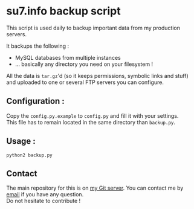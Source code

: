 # su7.info backup script
This script is used daily to backup important data from my production servers.

It backups the following :

* MySQL databases from multiple instances
* ... basically any directory you need on your filesystem !

All the data is `tar.gz`'d (so it keeps permissions, symbolic links and stuff) and uploaded to one or several FTP servers you can configure.

## Configuration :
Copy the `config.py.example` to `config.py` and fill it with your settings.  
This file has to remain located in the same directory than `backup.py`.

## Usage :
`python2 backup.py`

## Contact
The main repository for this is on [my Git server](http://git.quba.fr/su7_info/maintenance.git/). You can contact me by [email](mailto:quentin@quba.fr) if you have any question.  
Do not hesitate to contribute !
